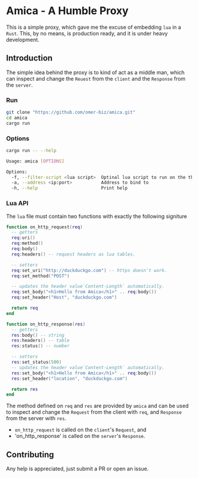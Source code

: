 # Amica - A Humble Proxy

This is a simple proxy, which gave me the excuse of embedding `lua` in a `Rust`.
This, by no means, is production ready, and it is under heavy development.

## Introduction

The simple idea behind the proxy is to kind of act as a middle man, which can
inspect and change the `Reuest` from the `client` and the `Response` from the
`server`.

### Run

```bash
git clone "https://github.com/omer-biz/amica.git"
cd amica
cargo run
```

### Options

```bash
cargo run -- --help

Usage: amica [OPTIONS]

Options:
  -f, --filter-script <lua script>  Optinal lua script to run on the the intermediate request and response
  -a, --address <ip:port>           Address to bind to
  -h, --help                        Print help
```

### Lua API

The `lua` file must contain two functions with exactly the following signiture

```lua
function on_http_request(req)
  -- getters
  req:uri() 
  req:method() 
  req:body() 
  req:headers() -- request headers as lua tables.

  -- setters
  req:set_uri("http://duckduckgo.com") -- https doesn't work.
  req:set_method("POST")

  -- updates the header value`Content-Length` automatically.
  req:set_body("<h1>Hello from Amica</h1>" .. req:body()) 
  req:set_header("Host", "duckduckgo.com")

  return req
end

function on_http_response(res)
  -- getters
  res:body() -- string
  res:headers() -- table
  res:status() -- number

  -- setters
  res:set_status(500)
  -- updates the header value`Content-Length` automatically.
  res:set_body("<h1>Hello from Amica</h1>" .. req:body()) 
  res:set_header("location", "duckduckgo.com")

  return res
end
```

The method defined on `req` and `res` are provided by `amica` and can be
used to inspect and change the `Request` from the client with `req`, and `Response`
from the server with `res`.

- `on_http_request` is called on the `client`'s `Request`, and
- 'on_http_response' is called on the `server`'s `Response`.

## Contributing

Any help is appreciated, just submit a PR or open an issue.
